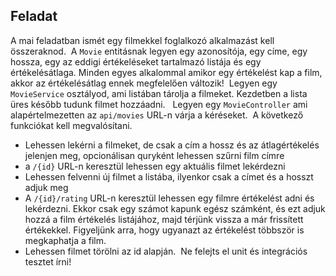 ## Feladat
A mai feladatban ismét egy filmekkel foglalkozó alkalmazást kell összeraknod.
​
A `Movie` entitásnak legyen egy azonosítója, egy címe, egy hossza, egy az eddigi értékeléseket tartalmazó listája és egy értékelésátlaga.
Minden egyes alkalommal amikor egy értékelést kap a film, akkor az értékelésátlag ennek megfelelően változik!
​
Legyen egy `MovieService` osztályod, ami listában tárolja a filmeket. Kezdetben a lista üres később tudunk filmet hozzáadni.
​
​
Legyen egy `MovieController` ami alapértelmezetten az `api/movies` URL-n várja a kéréseket.
​
A következő funkciókat kell megvalósítani.
* Lehessen lekérni a filmeket, de csak a cím a hossz és az átlagértékelés jelenjen meg, opcionálisan quryként lehessen szűrni film címre
* a `/{id}` URL-n keresztül lehessen egy aktuális filmet lekérdezni
* Lehessen felvenni új filmet a listába, ilyenkor csak a címet és a hosszt adjuk meg
* A `/{id}/rating` URL-n keresztül lehessen egy filmre értékelést adni és lekérdezni. Ekkor csak egy számot kapunk egész számként, és ezt adjuk hozzá a film értékelés listájához, majd térjünk vissza a már frissített értékekkel. Figyeljünk arra, hogy ugyanazt az értékelést többször is megkaphatja a film.
* Lehessen filmet törölni az id alapján.
  ​
  Ne felejts el unit és integrációs tesztet írni!